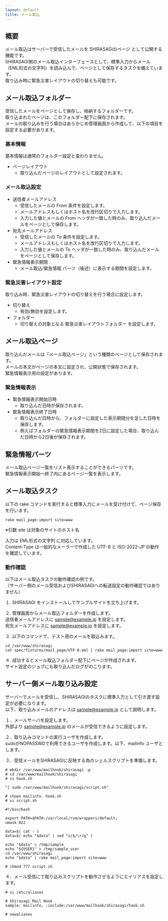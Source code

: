 ```yaml
---
layout: default
title: メール取込
---
```


## 概要

メール取込はサーバーで受信したメールを SHIRASAGIのページ として公開する機能です。<br />
SHIRASAGI側のメール取込インターフェースとして、標準入力からメール（EML形式の文字列）を読み込んで、ページとして保存するタスクを備えています。<br />
取り込み時に緊急災害レイアウトの切り替えも可能です。

## メール取込フォルダー

受信したメールをページとして保存し、格納するフォルダーです。<br />
取り込まれたページは、このフォルダー配下に保存されます。<br />
メールの取り込みを行う場合はあらかじめ管理画面から作成して、以下の項目を設定する必要があります。<br />

### 基本情報
基本情報は通常のフォルダー設定と変わりません。

- ページレイアウト
  - 取り込んだページのレイアウトとして設定されます。

### メール取込設定
- 送信者メールアドレス
  - 受信したメールの From 条件を設定します。
  - メールアドレスもしくはホスト名を改行区切りで入力します。
  - 入力した値とメールの From ヘッダが一致した時のみ、取り込んだメールをページとして保存します。
- 宛先メールアドレス
  - 受信したメールの To 条件を設定します。
  - メールアドレスもしくはホスト名を改行区切りで入力します。
  - 入力した値とメールの To ヘッダが一致した時のみ、取り込んだメールをページとして保存します。
- 緊急情報表示期間
  - メール取込/緊急情報 パーツ（後述）に表示する期間を設定します。

### 緊急災害レイアウト設定
取り込み時、緊急災害レイアウトの切り替えを行う場合に設定します。

- 切り替え
  - 有効/無効を設定します。
- フォルダー
  - 切り替えの対象となる 緊急災害レイアウトフォルダー を設定します。

## メール取込ページ

取り込んだメールは「メール取込ページ」という種類のページとして保存されます。<br />
メールの本文がページの本文に設定され、公開状態で保存されます。<br />
緊急情報表示用の設定があります。

### 緊急情報表示

- 緊急情報表示開始日時
  - 取り込んだ日時が保存されます。
- 緊急情報表示終了日時
  - 取り込んだ日時から、フォルダーに設定した表示期間分を足した日時を保存します。
  - 例えばフォルダーの緊急情報表示期間を2日に設定した場合、取り込んだ日時から2日後が保存されます。

## 緊急情報パーツ

メール取込ページ一覧をリスト表示することができるパーツです。<br />
緊急情報表示開始〜終了内にあるページ一覧を表示します。

## メール取込タスク

以下の rake コマンドを実行すると標準入力にメールを受け付けて、ページ保存を行います。

~~~
rake mail_page:import site=www
~~~
※引数 site は対象のサイトのホスト名

入力は EML形式の文字列 に対応しています。<br />
Content-Type は一般的なメーラーで作成した UTF-8 と ISO-2022-JP の動作を確認しています。

### 動作確認

以下はメール取込タスクの動作確認の例です。<br />
（サーバー側のメール受信およびSHIRASAGIへの転送設定の動作確認ではありません）

１. SHIRASAGI をインストールしてサンプルサイトを立ち上げます。

２. 管理画面からメール取込フォルダーを作成します。<br />
送信者メールアドレスに sample@example.jp を設定します。<br />
宛先メールアドレスに sample@example.jp を設定します。

３. 以下のコマンドで、テスト用のメールを取込みます。<br />

~~~
cd /var/www/shirasagi
cat spec/fixtures/mail_page/UTF-8.eml | rake mail_page:import site=www
~~~

４. 成功するとメール取込フォルダー配下にページが作成されます。<br />
サイト設定のジョブにも取り込んだログがのこります。

## サーバー側メール取り込み設定

サーバーでメールを受信し、SHIRASAGIのタスクに標準入力として引き渡す設定が必要になります。<br />
以下、取り込みメールのアドレスは sample@example.jp として説明します。

１．メールサーバを設定します。<br />
外部より sample@example.jp のメールが受信できるように設定します。

２．取り込みコマンドの実行ユーザを作成します。<br />
sudoがNOPASSWDで利用できるユーザを作成します。以下、mailinfo ユーザとします。


３．受信メールをSHIRASAGIに反映する為のシェルスクリプトを準備します。

~~~
# mkdir /var/www/mailhook/shirasagi -p
# cd /var/www/mailhook/shirasagi
# vi hook.sh
~~~

~~~
"| sudo /var/www/mailhook/shirasagi/script.sh"
~~~

~~~
# chown mailinfo. hook.sh
# vi script.sh
~~~

~~~
#!/bin/bash

export PATH=$PATH:/usr/local/rvm/wrappers/default;
umask 022

data=$( cat - )
data=$( echo "$data" | sed "s/$/\r/g" )

echo "$data" > /tmp/sample
echo "${USER}" > /tmp/sample_user
cd /var/www/shirasagi
echo "$data" | rake mail_page:import site=www
~~~

~~~
# chmod 777 script.sh
~~~

４．メール受信にて取り込みスクリプトを動作させるようにエイリアスを設定します。

~~~
# vi /etc/aliases
~~~

~~~
# Shirasagi Mail Hook
sample: mailinfo, :include:/var/www/mailhook/shirasagi/hook.sh
~~~

~~~
# newaliases
~~~
